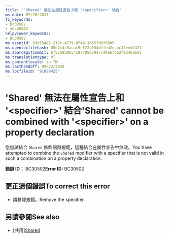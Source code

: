 ```yaml
---
title: "'Shared' 無法在屬性宣告上和 '<specifier>' 結合"
ms.date: 07/20/2015
f1_keywords:
- bc30502
- vbc30502
helpviewer_keywords:
- BC30502
ms.assetid: 93d554e1-215c-4779-874a-1b557de708b5
ms.openlocfilehash: 85e2c4c5acac9e572a154dffed2ecac32eed1427
ms.sourcegitcommit: bf5c5850654187705bc94cc40ebfb62fe346ab02
ms.translationtype: MT
ms.contentlocale: zh-TW
ms.lasthandoff: 09/23/2020
ms.locfileid: "91089425"
---
```

# <a name="shared-cannot-be-combined-with-specifier-on-a-property-declaration"></a><span data-ttu-id="6116b-102">'Shared' 無法在屬性宣告上和 '\<specifier>' 結合</span><span class="sxs-lookup"><span data-stu-id="6116b-102">'Shared' cannot be combined with '\<specifier>' on a property declaration</span></span>

<span data-ttu-id="6116b-103">您嘗試結合 `Shared` 修飾詞與規範，這種結合在屬性宣告中無效。</span><span class="sxs-lookup"><span data-stu-id="6116b-103">You have attempted to combine the `Shared` modifier with a specifier that is not valid in such a combination on a property declaration.</span></span>  
  
 <span data-ttu-id="6116b-104">**錯誤 ID︰** BC30502</span><span class="sxs-lookup"><span data-stu-id="6116b-104">**Error ID:** BC30502</span></span>  
  
## <a name="to-correct-this-error"></a><span data-ttu-id="6116b-105">更正這個錯誤</span><span class="sxs-lookup"><span data-stu-id="6116b-105">To correct this error</span></span>  
  
- <span data-ttu-id="6116b-106">請移除規範。</span><span class="sxs-lookup"><span data-stu-id="6116b-106">Remove the specifier.</span></span>  
  
## <a name="see-also"></a><span data-ttu-id="6116b-107">另請參閱</span><span class="sxs-lookup"><span data-stu-id="6116b-107">See also</span></span>

- <span data-ttu-id="6116b-108">[共用][](../language-reference/modifiers/shared.md)</span><span class="sxs-lookup"><span data-stu-id="6116b-108">[Shared](../language-reference/modifiers/shared.md)</span></span>
